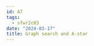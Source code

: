 ```yaml
---
id: A7
tags:
  - sfwr2c03
date: "2024-03-17"
title: Graph search and A-star
---
```

<!-- <div style="text-align: right;"> -->
<!--   <span>Aaron Pham - 400232791 - phama10</span> -->
<!-- </div> -->